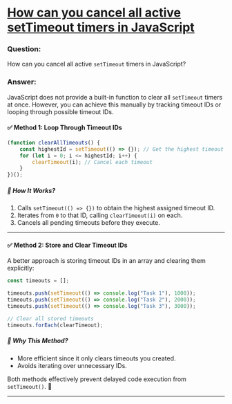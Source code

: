 # [How can you cancel all active setTimeout timers in JavaScript](#how-can-you-cancel-all-active-settimeout-timers-in-javascript)

### **Question:**  
How can you cancel all active `setTimeout` timers in JavaScript?  

### **Answer:**  
JavaScript does not provide a built-in function to clear all `setTimeout` timers at once. However, you can achieve this manually by tracking timeout IDs or looping through possible timeout IDs.  

#### ✅ **Method 1: Loop Through Timeout IDs**  
```javascript
(function clearAllTimeouts() {
    const highestId = setTimeout(() => {}); // Get the highest timeout ID
    for (let i = 0; i <= highestId; i++) {
        clearTimeout(i); // Cancel each timeout
    }
})();
```

##### **🔹 How It Works?**  
1. Calls `setTimeout(() => {})` to obtain the highest assigned timeout ID.  
2. Iterates from `0` to that ID, calling `clearTimeout(i)` on each.  
3. Cancels all pending timeouts before they execute.  

---

#### ✅ **Method 2: Store and Clear Timeout IDs**  
A better approach is storing timeout IDs in an array and clearing them explicitly:  

```javascript
const timeouts = [];

timeouts.push(setTimeout(() => console.log("Task 1"), 1000));
timeouts.push(setTimeout(() => console.log("Task 2"), 2000));
timeouts.push(setTimeout(() => console.log("Task 3"), 3000));

// Clear all stored timeouts
timeouts.forEach(clearTimeout);
```

##### **🔹 Why This Method?**  
- More efficient since it only clears timeouts you created.  
- Avoids iterating over unnecessary IDs.  

Both methods effectively prevent delayed code execution from `setTimeout()`. 🚀

---
